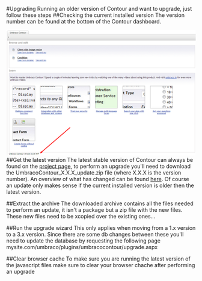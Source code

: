 #Upgrading
Running an older version of Contour and want to upgrade, just follow these steps
##Checking the current installed version
The version number can be found at the bottom of the Contour dashboard.

![Contour version](ContourVersion.png)
##Get the latest version
The latest stable version of Contour can always be found on the [project page](http://our.umbraco.org/projects/umbraco-pro/contour), to perform an upgrade you'll need to download the UmbracoContour_X.X.X_update.zip file (where X.X.X is the version number). An overview of what has changed can be found [here](http://nightly.umbraco.org/Umbraco%20Contour/changes.txt). Of course an update only makes sense if the current installed version is older then the latest version.

##Extract the archive 
The downloaded archive contains all the files needed to perform an update, it isn't a package but a zip file with the new files. These new files need to be xcopied over the existing ones...

##Run the upgrade wizard
This only applies when moving from a 1.x version to a 3.x version. Since there are some db changes between these you'll need to update the database by requesting the following page mysite.com/umbraco/plugins/umbracocontour/upgrade.aspx 

##Clear browser cache
To make sure you are running the latest version of the javascript files make sure to clear your browser chache after performing an upgrade

